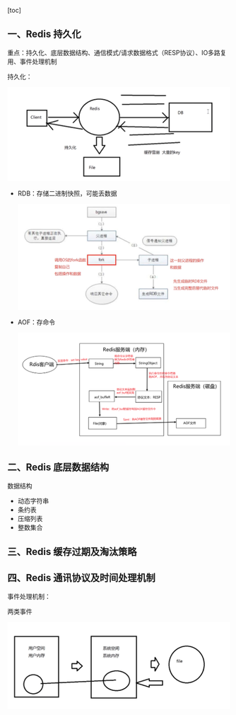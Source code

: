 [toc]

## 一、Redis 持久化

重点：持久化、底层数据结构、通信模式/请求数据格式（RESP协议）、IO多路复用、事件处理机制

持久化：

![image-20211220234025727](images/image-20211220234025727.png)

- RDB：存储二进制快照，可能丢数据

  ![image-20211220235809271](images/image-20211220235809271.png)

- AOF：存命令

  ![image-20211227153432524](images/image-20211227153432524.png)







## 二、Redis 底层数据结构



数据结构

- 动态字符串
- 条约表
- 压缩列表
- 整数集合





## 三、Redis 缓存过期及淘汰策略





## 四、Redis 通讯协议及时间处理机制

事件处理机制：

两类事件

![image-20211227153504075](images/image-20211227153504075.png)
